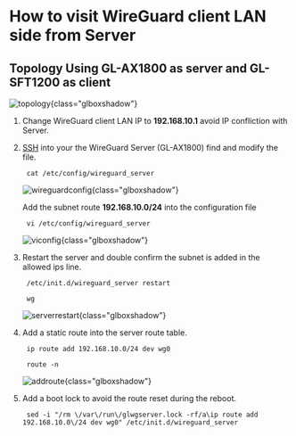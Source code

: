 # How to visit WireGuard client LAN side from Server

## Topology Using GL-AX1800 as server and GL-SFT1200 as client

![topology](https://static.gl-inet.com/docs/en/3/tutorials/wiregaurd_server_access_client_lan_side/3xtopology.jpg){class="glboxshadow"}

1. Change WireGuard client LAN IP to **192.168.10.1** avoid IP confliction with Server.

2. [SSH](ssh.md) into your the WireGuard Server (GL-AX1800) find and modify the file.

        cat /etc/config/wireguard_server

    ![wireguardconfig](https://static.gl-inet.com/docs/en/3/tutorials/wiregaurd_server_access_client_lan_side/wireguardconfig.jpg){class="glboxshadow"}

    Add the subnet route **192.168.10.0/24** into the configuration file

        vi /etc/config/wireguard_server

    ![viconfig](https://static.gl-inet.com/docs/en/3/tutorials/wiregaurd_server_access_client_lan_side/viconfig.jpg){class="glboxshadow"}

3. Restart the server and double confirm the subnet is added in the allowed ips line.

        /etc/init.d/wireguard_server restart

    <span></span>

        wg

    ![serverrestart](https://static.gl-inet.com/docs/en/3/tutorials/wiregaurd_server_access_client_lan_side/serverrestart.png){class="glboxshadow"}

4. Add a static route into the server route table.

        ip route add 192.168.10.0/24 dev wg0

    <span></span>

        route -n

    ![addroute](https://static.gl-inet.com/docs/en/3/tutorials/wiregaurd_server_access_client_lan_side/addroute.jpg){class="glboxshadow"}

5. Add a boot lock to avoid the route reset during the reboot.

        sed -i "/rm \/var\/run\/glwgserver.lock -rf/a\ip route add 192.168.10.0\/24 dev wg0" /etc/init.d/wireguard_server
